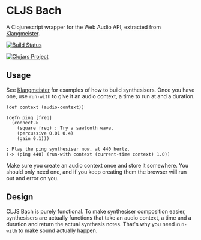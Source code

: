 CLJS Bach
=========

A Clojurescript wrapper for the Web Audio API, extracted from [Klangmeister](http://ctford.github.io/klangmeister/).

[![Build Status](https://travis-ci.org/ctford/cljs-bach.png)](https://travis-ci.org/ctford/cljs-bach)

[![Clojars Project](http://clojars.org/cljs-bach/latest-version.svg)](http://clojars.org/cljs-bach)

Usage
-----

See [Klangmeister](http://ctford.github.io/klangmeister/) for examples of how to build synthesisers.
Once you have one, use `run-with` to give it an audio context, a time to run at and a duration.

    (def context (audio-context))

    (defn ping [freq]
      (connect->
        (square freq) ; Try a sawtooth wave.
        (percussive 0.01 0.4)
        (gain 0.1)))

    ; Play the ping synthesiser now, at 440 hertz.
    (-> (ping 440) (run-with context (current-time context) 1.0))

Make sure you create an audio context once and store it somewhere. You should only need one, and if you keep creating
them the browser will run out and error on you.

Design
------

CLJS Bach is purely functional. To make synthesiser composition easier, synthesisers are actually functions that take
an audio context, a time and a duration and return the actual synthesis notes. That's why you need `run-with` to make
sound actually happen.
